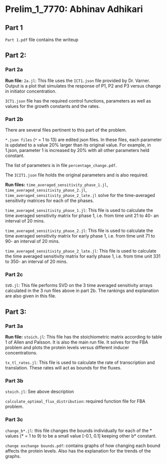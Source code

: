 # Prelim_1_7770: Abhinav Adhikari

## Part 1
`Part 1.pdf` file contains the writeup
## Part 2:

### Part 2a

**Run file:** `2a.jl`: This file uses the `ICT1.json` file provided by Dr. Varner. Output is a plot that simulates the response of P1, P2 and P3 versus change in initiator concentration. 

`ICT1.json` file has the required control functions, parameters as well as values for the growth constants and the rates. 
	
### Part 2b
	
There are several files pertinent to this part of the problem. 

`*.json files` (`*` = 1 to 13) are edited json files. In these files, each parameter is updated to a value 20% larger than its original value. For example, in 1.json, parameter 1 is increased by 20% with all other parameters held constant. 

The list of parameters is in file `percentage_change.pdf`. 

The `ICIT1.json` file holds the original parameters and is also required.

**Run files:** `time_averaged_sensitivity_phase_1.jl`, `time_averaged_sensitivity_phase_2.jl`, `time_averaged_sensitivity_phase_2_late.jl` solve for the time-averaged sensitivity matrices for each of the phases. 

`time_averaged_sensitivity_phase_1.jl`: This file is used to calculate the time averaged sensitivity matrix for phase 1, i.e. from time unit 21 to 40- an interval of 20 mins.

`time_averaged_sensitivity_phase_2.jl`: This file is used to calculate the time averaged sensitivity matrix for early phase 1, i.e. from time unit 71 to 90- an interval of 20 mins.

`time_averaged_sensitivity_phase_2_late.jl`: This file is used to calculate the time averaged sensitivity matrix for early phase 1, i.e. from time unit 331 to 350- an interval of 20 mins.


### Part 2c

`SVD.jl`: This file performs SVD on the 3 time averaged sensitivity arrays calculated in the 3 run files above in part 2b. The rankings and explanation are also given in this file.

## Part 3:

### Part 3a

**Run file:** `stoich.jl`: This file has the stoichiometric matrix according to table 1 of Allen and Palsson. It is also the main run file. It solves for the FBA problem and plots the protein levels versus different inducer concentrations.

`tx_tl_rates.jl`: This file is used to calculate the rate of transcription and translation. These rates will act as bounds for the fluxes.

### Part 3b

`stoich.jl`: See above description

`calculate_optimal_flux_distribution`: required function file for FBA problem.

### Part 3c

`change_b*.jl`: this file changes the bounds individually for each of the * values (* = 1 to 9) to be a small value [-0.1, 0.1] keeping other b* constant.

`change exchange bounds.pdf`: contains graphs of how changing each bound affects the protein levels. Also has the explanation for the trends of the graphs.
	

